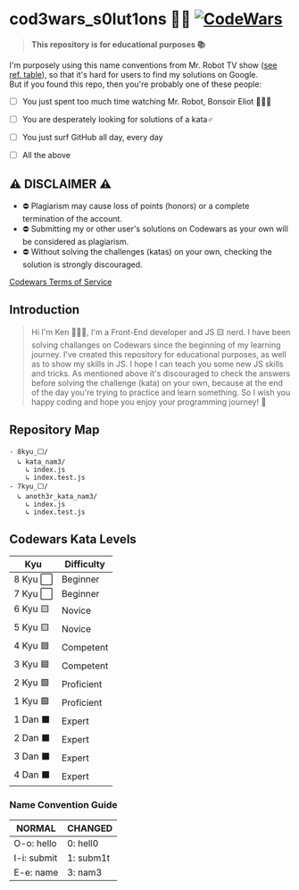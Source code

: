 # cod3wars_s0lut1ons 🥷🏻  [![CodeWars](https://www.codewars.com/users/kens_visuals/badges/micro)](https://www.codewars.com/users/kens_visuals)

> **This repository is for educational purposes 📚**

I'm purposely using this name conventions from Mr. Robot TV show ([see ref. table](#table "Goto table")), so that it's hard for users to find my solutions on Google.  
But if you found this repo, then you're probably one of these people:
- [ ] You just spent too much time watching Mr. Robot, Bonsoir Eliot 🙋🏻‍♂️
- [ ] You are desperately looking for solutions of a kata♂️
- [ ] You just surf GitHub all day, every day 
- [ ] All the above


## ⚠️ DISCLAIMER ⚠️

- ⛔️ Plagiarism may cause loss of points (honors) or a complete termination of the account.
- ⛔️ Submitting my or other user's solutions on Codewars as your own will be considered as plagiarism.
- ⛔️ Without solving the challenges (katas) on your own, checking the solution is strongly discouraged.

[Codewars Terms of Service](https://www.codewars.com/about/terms-of-service)

## Introduction


> Hi I'm Ken 👨🏻‍💻, I'm a Front-End developer and JS 🟨 nerd. I have been solving challanges on Codewars since the beginning of my learning journey. I've created this repository for educational purposes, as well as to show my skills in JS. I hope I can teach you some new JS skills and tricks. As mentioned above it's discouraged to check the answers before solving the challenge (kata) on your own, because at the end of the day you're trying to practice and learn something. So I wish you happy coding and hope you enjoy your programming journey! 👾


## Repository Map

```
- 8kyu_⬜️/
  ↳ kata_nam3/
    ↳ index.js
    ↳ index.test.js
- 7kyu_⬜️/
  ↳ anoth3r_kata_nam3/
    ↳ index.js
    ↳ index.test.js       
```

## Codewars Kata Levels

Kyu       | Difficulty
--------- | ------------
8 Kyu ⬜️  | Beginner
7 Kyu ⬜️  | Beginner
6 Kyu 🟨  | Novice
5 Kyu 🟨  | Novice
4 Kyu 🟦  | Competent
3 Kyu 🟦  | Competent
2 Kyu 🟪  | Proficient
1 Kyu 🟪  | Proficient
1 Dan ⬛️  | Expert
2 Dan ⬛️  | Expert
3 Dan ⬛️  | Expert
4 Dan ⬛️  | Expert


<h3 id="table">Name Convention Guide</h3> 

NORMAL       | CHANGED
------------ | -------------
O-o: hello   | 0: hell0
I-i: submit  | 1: subm1t
E-e: name    | 3: nam3


